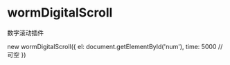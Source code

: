 # wormDigitalScroll
数字滚动插件


new wormDigitalScroll({
  el: document.getElementById('num'),
  time: 5000 // 可空
})

